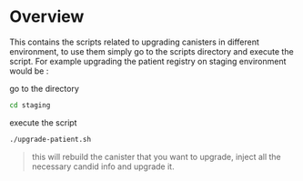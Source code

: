 # Overview
This contains the scripts related to upgrading canisters in different environment, to use them simply go to the scripts directory and execute the script. For example upgrading the patient registry on staging environment would be :

go to the directory
```bash
cd staging
```

execute the script
```bash
./upgrade-patient.sh
```
> this will rebuild the canister that you want to upgrade, inject all the necessary candid info and upgrade it.
